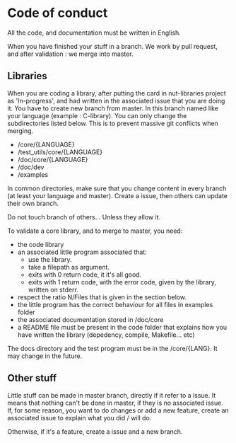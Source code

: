 # Code of conduct

All the code, and documentation must be written in English.

When you have finished your stuff in a branch. We work by pull request, and after validation : we merge into master.

## Libraries

When you are coding a library, after putting the card in nut-libraries project as 'In-progress', and had written in the associated issue that you are doing it. You have to create new branch from master. In this branch named like your language (example : C-library). You can only change the subdirectories listed below. This is to prevent massive git conflicts when merging.
 - /core/{LANGUAGE}
 - /test_utils/core/{LANGUAGE}
 - /doc/core/{LANGUAGE}
 - /doc/dev
 - /examples

In common directories, make sure that you change content in every branch (at least your language and master). Create a issue, then others can update their own branch.

Do not touch branch of others... Unless they allow it.

To validate a core library, and to merge to master, you need:
 - the code library
 - an associated little program associated that:
    - use the library.
    - take a filepath as argument.
    - exits with 0 return code, it it's all good.
    - exits with 1 return code, with the error code, given by the library, written on stderr.
 - respect the ratio N/Files that is given in the section below.
 - the little program has the correct behaviour for all files in examples folder
 - the associated documentation stored in /doc/core
 - a README file must be present in the code folder that explains how you have written the library (depedency, compile, Makefile... etc)

The docs directory and the test program must be in the /core/{LANG}. It may change in the future.

## Other stuff

Little stuff can be made in master branch, directly if it refer to a issue. It means that nothing can't be done in master, if they is no associated issue. If, for some reason, you want to do changes or add a new feature, create an associated issue to explain what you did / will do.

Otherwise, if it's a feature, create a issue and a new branch.
